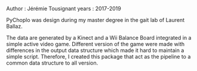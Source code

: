 Author : Jérémie Tousignant
years : 2017-2019

PyChoplo was design during my master degree in the gait lab of Laurent Ballaz. 

The data are generated by a Kinect and a Wii Balance Board integrated in a simple active video game. 
Different version of the game were made with differences in the output data structure which made it hard
to maintain a simple script. Therefore, I created this package that act as the pipeline to a common data structure to all version. 

